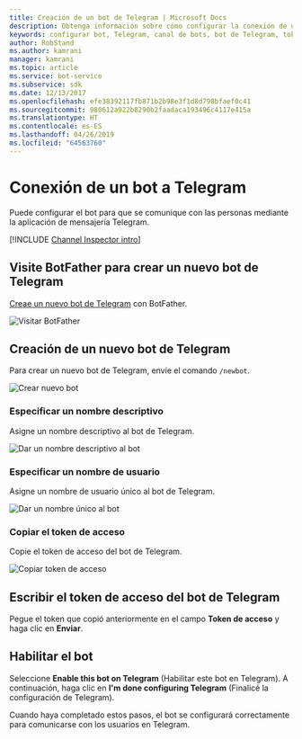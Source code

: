 ```yaml
---
title: Creación de un bot de Telegram | Microsoft Docs
description: Obtenga información sobre cómo configurar la conexión de un bot a Telegram.
keywords: configurar bot, Telegram, canal de bots, bot de Telegram, token de acceso
author: RobStand
ms.author: kamrani
manager: kamrani
ms.topic: article
ms.service: bot-service
ms.subservice: sdk
ms.date: 12/13/2017
ms.openlocfilehash: efe38392117fb871b2b98e3f1d8d798bfaef0c41
ms.sourcegitcommit: 980612a922b8290b2faadaca193496c4117e415a
ms.translationtype: HT
ms.contentlocale: es-ES
ms.lasthandoff: 04/26/2019
ms.locfileid: "64563760"
---
```

# <a name="connect-a-bot-to-telegram"></a>Conexión de un bot a Telegram

Puede configurar el bot para que se comunique con las personas mediante la aplicación de mensajería Telegram.

[!INCLUDE [Channel Inspector intro](~/includes/snippet-channel-inspector.md)]

## <a name="visit-the-bot-father-to-create-a-new-telegram-bot"></a>Visite BotFather para crear un nuevo bot de Telegram

<a href="https://telegram.me/botfather" target="_blank">Creae un nuevo bot de Telegram</a> con BotFather.

![Visitar BotFather](~/media/channels/tg-StepVisitBotFather.png)

## <a name="create-a-new-telegram-bot"></a>Creación de un nuevo bot de Telegram
Para crear un nuevo bot de Telegram, envíe el comando `/newbot`.

![Crear nuevo bot](~/media/channels/tg-StepNewBot.png)

### <a name="specify-a-friendly-name"></a>Especificar un nombre descriptivo

Asigne un nombre descriptivo al bot de Telegram.

![Dar un nombre descriptivo al bot](~/media/channels/tg-StepNameBot.png)

### <a name="specify-a-username"></a>Especificar un nombre de usuario

Asigne un nombre de usuario único al bot de Telegram.

![Dar un nombre único al bot](~/media/channels/tg-StepUsername.png)

### <a name="copy-the-access-token"></a>Copiar el token de acceso

Copie el token de acceso del bot de Telegram.

![Copiar token de acceso](~/media/channels/tg-StepBotCreated.png)

## <a name="enter-the-telegram-bots-access-token"></a>Escribir el token de acceso del bot de Telegram

Pegue el token que copió anteriormente en el campo **Token de acceso** y haga clic en **Enviar**.

## <a name="enable-the-bot"></a>Habilitar el bot
Seleccione **Enable this bot on Telegram** (Habilitar este bot en Telegram). A continuación, haga clic en **I'm done configuring Telegram** (Finalicé la configuración de Telegram).

Cuando haya completado estos pasos, el bot se configurará correctamente para comunicarse con los usuarios en Telegram.
